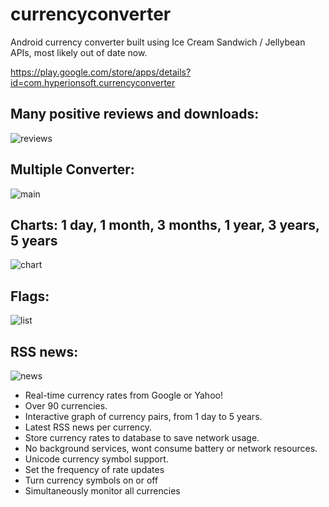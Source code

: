 currencyconverter
=================

Android currency converter built using Ice Cream Sandwich / Jellybean APIs, most likely out of date now.

https://play.google.com/store/apps/details?id=com.hyperionsoft.currencyconverter

Many positive reviews and downloads:
-------------------------------------
![reviews](https://github.com/vichou/currencyconverter/raw/master/screenshots/reviews.png)

Multiple Converter:
-------------------------------------
![main](https://github.com/vichou/currencyconverter/raw/master/screenshots/main.png)

Charts: 1 day, 1 month, 3 months, 1 year, 3 years, 5 years
-------------------------------------
![chart](https://github.com/vichou/currencyconverter/raw/master/screenshots/chart.png)

Flags:
-------------------------------------
![list](https://github.com/vichou/currencyconverter/raw/master/screenshots/list.png)

RSS news:
-------------------------------------
![news](https://github.com/vichou/currencyconverter/raw/master/screenshots/news.png)

- Real-time currency rates from Google or Yahoo!
- Over 90 currencies.
- Interactive graph of currency pairs, from 1 day to 5 years.
- Latest RSS news per currency.
- Store currency rates to database to save network usage.
- No background services, wont consume battery or network resources.
- Unicode currency symbol support.
- Set the frequency of rate updates
- Turn currency symbols on or off
- Simultaneously monitor all currencies
